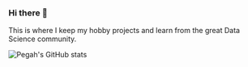 ### Hi there 👋

This is where I keep my hobby projects and learn from the great Data Science community.

![Pegah's GitHub stats](https://github-readme-stats.vercel.app/api?username=anuraghazra&hide=contribs,stars)


<!--
**ppooya/ppooya** is a ✨ _special_ ✨ repository because its `README.md` (this file) appears on your GitHub profile.

Here are some ideas to get you started:

- 🔭 I’m currently working on ...
- 🌱 I’m currently learning ...
- 👯 I’m looking to collaborate on ...
- 🤔 I’m looking for help with ...
- 💬 Ask me about ...
- 📫 How to reach me: ...
- 😄 Pronouns: ...
- ⚡ Fun fact: ...
-->
